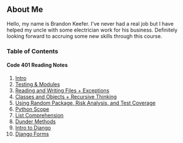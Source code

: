 ## About Me

Hello, my name is Brandon Keefer. I've never had a real job but I have helped 
my uncle with some electrician work for his business. Definitely looking 
forward to accruing some new skills through this course.

### Table of Contents

#### Code 401 Reading Notes

1. [Intro](./notes/intro.md)
2. [Testing & Modules](./notes/testing.md)
3. [Reading and Writing Files + Exceptions](./notes/readwrite.md)
4. [Classes and Objects + Recursive Thinking](./notes/class.md)
5. [Using Random Package, Risk Analysis, and Test Coverage](./notes/rand.md)
6. [Python Scope](./notes/scope.md)
7. [List Comprehension](./notes/comp.md)
8. [Dunder Methods](./notes/dunder.md)
9. [Intro to Django](./notes/django_intro.md)
10. [Django Forms](./notes/django_forms.md)
